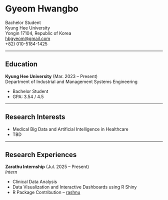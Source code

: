 # Gyeom Hwangbo

Bachelor Student  
Kyung Hee University  
Yongin 17104, Republic of Korea  
hbgyeom@gmail.com  
+82) 010-5184-1425  

---

## Education
**Kyung Hee University** (Mar. 2023 – Present)  
Department of Industrial and Management Systems Engineering  

- Bachelor Student  
- GPA: 3.54 / 4.5  

---

## Research Interests
- Medical Big Data and Artificial Intelligence in Healthcare  
- TBD  

---

## Research Experiences
**Zarathu Internship** (Jul. 2025 – Present)  
*Intern*  

- Clinical Data Analysis  
- Data Visualization and Interactive Dashboards using R Shiny  
- R Package Contribution – [rashnu](https://github.com/zarathucorp/rashnu)  
